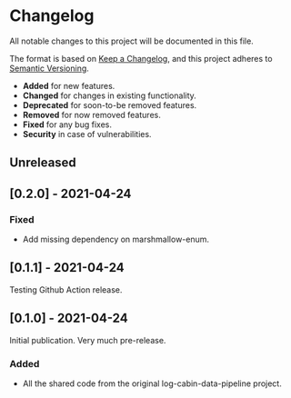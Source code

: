 # Changelog

All notable changes to this project will be documented in this file.

The format is based on [Keep a Changelog](https://keepachangelog.com/en/1.0.0/),
and this project adheres to [Semantic Versioning](https://semver.org/spec/v2.0.0.html).

- **Added** for new features.
- **Changed** for changes in existing functionality.
- **Deprecated** for soon-to-be removed features.
- **Removed** for now removed features.
- **Fixed** for any bug fixes.
- **Security** in case of vulnerabilities.

## Unreleased

## [0.2.0] - 2021-04-24

### Fixed

- Add missing dependency on marshmallow-enum.

## [0.1.1] - 2021-04-24

Testing Github Action release.

## [0.1.0] - 2021-04-24

Initial publication. Very much pre-release.

### Added

- All the shared code from the original log-cabin-data-pipeline project.
